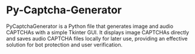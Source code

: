 # Py-Captcha-Generator
PyCaptchaGenerator is a Python file that generates image and audio CAPTCHAs with a simple Tkinter GUI. It displays image CAPTCHAs directly and saves audio CAPTCHA files locally for later use, providing an effective solution for bot protection and user verification.
